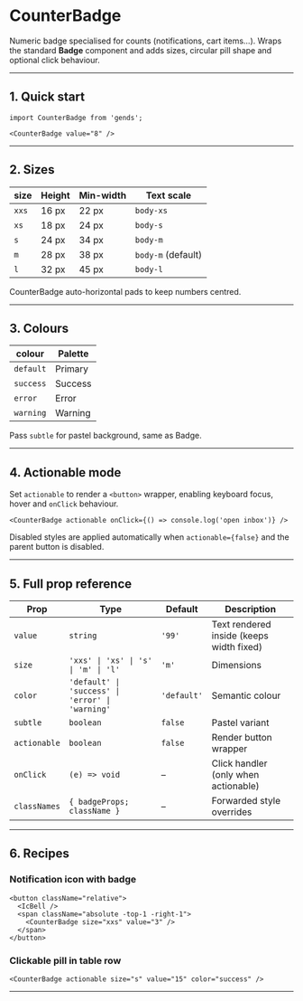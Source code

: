 # CounterBadge

Numeric badge specialised for counts (notifications, cart items…). Wraps the standard **Badge** component and adds sizes, circular pill shape and optional click behaviour.

---

## 1. Quick start

```tsx
import CounterBadge from 'gends';

<CounterBadge value="8" />
```

---

## 2. Sizes

| size | Height | Min-width | Text scale |
|------|--------|----------|------------|
| `xxs` | 16 px | 22 px | `body-xs` |
| `xs`  | 18 px | 24 px | `body-s` |
| `s`   | 24 px | 34 px | `body-m` |
| `m`   | 28 px | 38 px | `body-m` (default) |
| `l`   | 32 px | 45 px | `body-l` |

CounterBadge auto-horizontal pads to keep numbers centred.

---

## 3. Colours

| colour | Palette |
|--------|---------|
| `default` | Primary |
| `success` | Success |
| `error`   | Error |
| `warning` | Warning |

Pass `subtle` for pastel background, same as Badge.

---

## 4. Actionable mode

Set `actionable` to render a `<button>` wrapper, enabling keyboard focus, hover and `onClick` behaviour.

```tsx
<CounterBadge actionable onClick={() => console.log('open inbox')} />
```

Disabled styles are applied automatically when `actionable={false}` and the parent button is disabled.

---

## 5. Full prop reference

| Prop | Type | Default | Description |
|------|------|---------|-------------|
| `value` | `string` | `'99'` | Text rendered inside (keeps width fixed) |
| `size` | `'xxs' \| 'xs' \| 's' \| 'm' \| 'l'` | `'m'` | Dimensions |
| `color` | `'default' \| 'success' \| 'error' \| 'warning'` | `'default'` | Semantic colour |
| `subtle` | `boolean` | `false` | Pastel variant |
| `actionable` | `boolean` | `false` | Render button wrapper |
| `onClick` | `(e) => void` | – | Click handler (only when actionable) |
| `classNames` | `{ badgeProps; className }` | – | Forwarded style overrides |

---

## 6. Recipes

### Notification icon with badge

```tsx
<button className="relative">
  <IcBell />
  <span className="absolute -top-1 -right-1">
    <CounterBadge size="xxs" value="3" />
  </span>
</button>
```

### Clickable pill in table row

```tsx
<CounterBadge actionable size="s" value="15" color="success" />
```

---